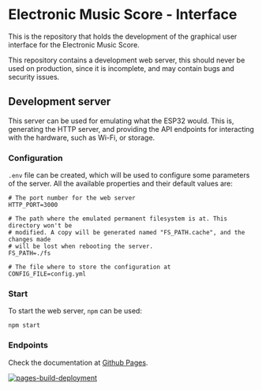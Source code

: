 # Electronic Music Score - Interface

This is the repository that holds the development of the graphical user interface for the Electronic Music Score.

This repository contains a development web server, this should never be used on production, since it is incomplete, and
may contain bugs and security issues.

## Development server

This server can be used for emulating what the ESP32 would. This is, generating the HTTP server, and providing the API
endpoints for interacting with the hardware, such as Wi-Fi, or storage.

### Configuration

`.env` file can be created, which will be used to configure some parameters of the server. All the available properties
and their default values are:

```dotenv
# The port number for the web server
HTTP_PORT=3000

# The path where the emulated permanent filesystem is at. This directory won't be
# modified. A copy will be generated named "FS_PATH.cache", and the changes made
# will be lost when rebooting the server.
FS_PATH=./fs

# The file where to store the configuration at
CONFIG_FILE=config.yml
```

### Start

To start the web server, `npm` can be used:

```shell
npm start
```

### Endpoints

Check the documentation at [Github Pages](https://electronicmusicscore.github.io/Interface).

[![pages-build-deployment](https://github.com/ElectronicMusicScore/Interface/actions/workflows/pages/pages-build-deployment/badge.svg)](https://github.com/ElectronicMusicScore/Interface/actions/workflows/pages/pages-build-deployment)
